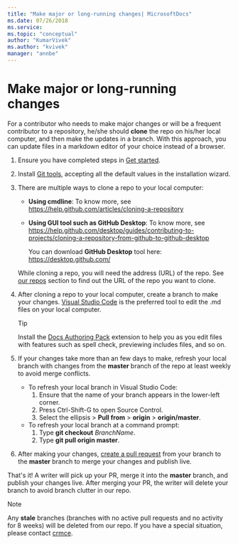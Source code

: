 ```yaml
---
title: "Make major or long-running changes| MicrosoftDocs"
ms.date: 07/26/2018
ms.service: 
ms.topic: "conceptual"
author: "KumarVivek"
ms.author: "kvivek"
manager: "annbe"
---
```


# Make major or long-running changes

For a contributor who needs to make major changes or will be a frequent
contributor to a repository, he/she should **clone** the repo on his/her local
computer, and then make the updates in a branch. With this approach, you can
update files in a markdown editor of your choice instead of a browser. 

1. Ensure you have completed steps in [Get started](get-started.md).

2. Install [Git tools](https://gitforwindows.org/), accepting all the default
    values in the installation wizard.

2.  There are multiple ways to clone a repo to your local computer:
    - **Using cmdline**: To know more, see <https://help.github.com/articles/cloning-a-repository>
    - **Using GUI tool such as GitHub Desktop**: To know more, see <https://help.github.com/desktop/guides/contributing-to-projects/cloning-a-repository-from-github-to-github-desktop>

        You can download **GitHub Desktop** tool here: <https://desktop.github.com/>  
    
    While cloning a repo, you will need the address (URL) of the repo. See
    [our repos](get-started.md#our-repos) section to find out the
    URL of the repo you want to clone.

3.  After cloning a repo to your local computer, create a branch to make your
    changes. [Visual Studio Code](https://code.visualstudio.com/) is the
    preferred tool to edit the .md files on your local computer.

    > [!TIP]
    > Install the [Docs Authoring Pack](https://marketplace.visualstudio.com/items?itemName=docsmsft.docs-authoring-pack) extension to help you as you edit files with features such as spell check, previewing includes files, and so on.

4. If your changes take more than an few days to make, refresh your local branch with changes from the **master** branch of the repo at least weekly to avoid merge conflicts.

    - To refresh your local branch in Visual Studio Code:
        1. Ensure that the name of your branch appears in the lower-left corner.
        1. Press Ctrl-Shift-G to open Source Control.
        1. Select the ellipsis > **Pull from** > **origin** > **origin/master**.
    - To refresh your local branch at a command prompt:
        1. Type **git checkout** *BranchName*.
        1. Type **git pull origin master**.

5.  After making your changes, [create a pull
    request](https://help.github.com/articles/creating-a-pull-request/) from
    your branch to the **master** branch to merge your changes and publish live.

That's it! A writer will pick up your PR, merge it into the **master** branch, and publish your changes live. After merging your PR, the writer will delete your branch to avoid branch clutter in our repo.

> [!NOTE]
> Any **stale** branches (branches with no active pull requests and no activity for 8 weeks) will be deleted from our repo. If you have a special situation, please contact [crmce](mailto:crmce@microsoft.com).
